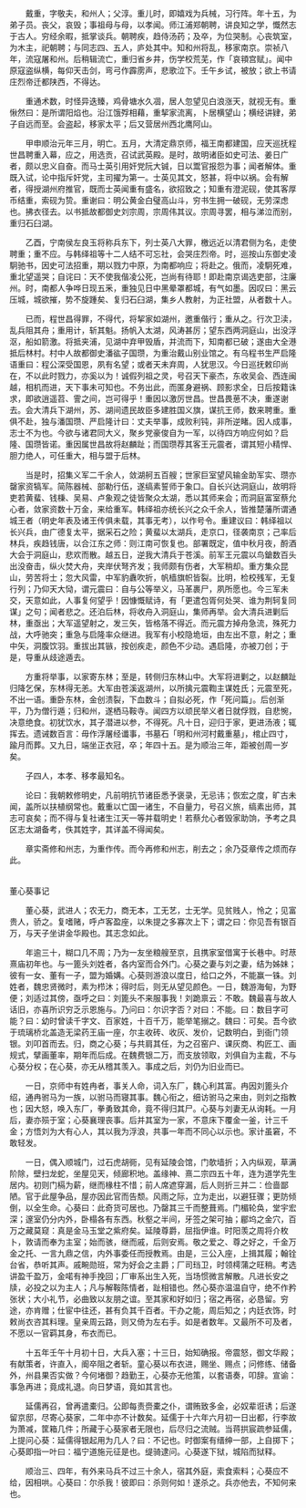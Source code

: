 <!-- { "loadSidebar": true } -->
　　戴重，字敬夫，和州人；父淳。重儿时，即嬉戏为兵械，习行阵。年十五，为弟子员。丧父，哀毁；事祖母与母，以孝闻。师江浦郑朝聘，讲良知之学，慨然志于古人。穷经余暇，抵掌谈兵。朝聘疾，趋侍汤药；及卒，为位哭制。心丧筑室，为木主，祀朝聘；与同志四、五人，庐处其中。知和州将乱，移家南京。崇祯八年，流寇屠和州。后稍辑流亡，重归省乡井，伤学校荒芜，作「哀頖宫赋」。闻中原寇盗纵横，每仰天击剑，弯弓作霹雳声，悲歌泣下。壬午乡试，被放；欲上书请庄烈帝迁都陕西，不得达。

　　重通术数，时怪异迭臻，鸡骨塘水久凅，居人忽望见白浪涨天，就视无有。重愀然曰：是所谓阳焰也。沿江饿殍相藉，重挈家流离，卜居横望山；横经讲肄，弟子自远而至。会盗起，移家太平；后又营居州西北鹰阿山。

　　甲申顺治元年三月，明亡。五月，大清定鼎京师，福王南都建国，应天巡抚程世昌聘重入幕，应之，用选贡，召试武英殿。是时，故明诸臣如史可法、姜日广者，颇以忠义自奋。而马士英引用奸党阮大铖，日以鬻官报怨为事；闻者解体。重既入试，论中指斥奸党，主司擢为第一。士英见其文，怒甚，将中以祸。会有解者，得授湖州府推官，既而士英闻重有盛名，欲招致之；知重有澄泥砚，使其客厚币结重，索砚为贽。重谢曰：明公黄金白璧高山斗，穷书生拥一破砚，无劳深虑也。拂衣径去。以书抵故都御史刘宗周，宗周伟其议。宗周寻罢，相与涕泣而别，重归石臼湖。 

　　乙酉，宁南侯左良玉将称兵东下，列士英八大罪，檄远近以清君侧为名，走使聘重；重不应。与韩绎祖等十二人结不可忘社，会哭庄烈帝。时，巡按山东御史凌駉驰书，因史可法招重，期以戮力中原，为南都响应；将赴之。俄而，凌駉死难，重北望遥哭；自诧曰：天不使我偕凌公死，岂尚有待耶！即赴南京谒选吏部，注廉州。时，南都人争哗日现五釆，重独见日中黑晕罩都城，有气如墨。因叹曰：黑云压城，城欲摧，势不旋踵矣、复归石臼湖，集乡人教射，为正社盟，从者数十人。

　　已而，程世昌得罪，不得代，将挈家如湖州，邀重偕行；重从之。行次卫渎，乱兵阻其舟；重用计，斩其魁。扬帆入太湖，风涛甚厉；望东西两洞庭山，出没浮沤，船如箭激。将抵夹浦，见湖中弃甲毁盾，并流而下，知南都已破；遂由大全港抵后林村。村中人故都御史潘谹子国瓒，为重治戴山别业馆之。有乌程书生严启隆语重曰：程公深受国恩，夙有名望；或者天未弃周，人犹思汉。今日巡抚敕印尚在，不以此时戮力，亦奚以为！诚假列祖之灵，号召天下豪杰，东收吴会、西连闽越，相机而进，天下事未可知也。不务出此，而匿身避祸、顾影求全，日后按籍诛求，即欲逍遥苕、霅之间，岂可得乎！重因以激厉世昌。世昌畏葸不决，重遂谢去。会大清兵下湖州，苏、湖间遗民故臣多建胜国义旗，谋抗王师，数来聘重。重俱不赴，独与潘国瓒、严启隆计曰：丈夫举事，成败利钝，非所逆睹。因人成事，志士不为也。今欲与诸君同大义，聚乡党豪俊自为一军，以待四方响应何如？启隆、国瓒皆诺。重因属世昌故将赵麟趾；而国瓒荐其客王元震者，谓其短小精悍、胆力绝人，可任重大，相与盟于后林。

　　当是时，招集义军二千余人，敛湖舸五百艘；世家巨室望风输金助军实、瓒亦罄家资犒军。简陈器械、部勒行伍，遂缟素誓师于象口。自长兴达洞庭山，故明将吏若黄蜚、钱棅、吴易、卢象观之徒皆聚众太湖，悉以其师来会；而洞庭富室蔡允心者，敛家资数十万金，来给重军。韩绎祖亦统长兴之众千余人，皆推楚藩所谓通城王者（明史年表及诸王传俱未载，其事无考），以作号令。重建议曰：韩绎祖以长兴兵，由广德复太平，据采石之险；黄蜚以太湖兵，走京口，径袭南京；己率后林兵，疾趋钱唐，以合江东之师：则江南可恢复也。部署既定，值中秋月夜，酹酒大会于洞庭山，悲欢而散。越五日，逆我大清兵于苍溪。前军王元震以鸟鎗数百头出没奋击，纵火焚大舟，夹岸伏弩齐发；我师颇有伤者，大军稍却。重方集众昆山，劳苦将士；忽大风雷，中军豹纛吹折，帆樯旗帜皆裂。比明，检校残军，无复行列；乃仰天大恸，谓元震曰：自与公等举义，马革裹尸，夙所愿也。今三军未交，天意如此，人事复何望乎！因慷慨赋诗，有「更遣包胥何处哭、谁为荆轲复同谋」之句；闻者悲之。还泊后林，将收舟入洞庭山，集师再举。会大清兵进剿后林，重亟出；大军遥望射之，发三矢，皆格落不得近。而元震方掉舟急流，殊死力战，大呼驰突；重急与启隆率众继进。我军有小校隐垝垣，由左出不意，射之；重中矢，洞腹饮羽。重拔出其镞，按创疾走，颜色不少动。遇启隆，亦被刀创；于是，导重从歧途遁去。

　　方重将举事，以家寄东林；至是，转侧归东林山中。大军将进剿之，以赵麟趾归降乞保，东林得无恙。大军由苍溪返湖州，以所擒元震鞫主谋姓氏；元震至死，不出一语。重卧东林，金创溃裂，下血数斗；自拟必死，作「死问篇」。后创渐平，乃为僧行遁；归和州，遂栖马鞍寺。闻四方以顽民举义者日就俘戮，自悲惋，决意绝食。初犹饮水，其子潜进以参，不得死。凡十日，迎归于家，更进汤液；辄挥去。遗诫数百言：毋作浮屠经谶事，书墓石「明和州河村戴重墓」，棺止四寸，踰月而葬。又九日，端坐正衣冠，卒；年四十五。是为顺治三年，距被创周一岁矣。

　　子四人，本孝、移孝最知名。

　　论曰：我朝敕修明史，凡前明抗节诸臣悉予褒录，无忌讳；恢宏之度，旷古未闻，盖所以扶植纲常也。戴重以亡国一诸生，不自量力，号召义旅，缟素出师，其志可哀矣；而不得与复社诸生江天一等并载明史！若蔡允心者毁家助饷，予考之具区志太湖备考，佚其姓字，其详盖不得闻矣。

　　章实斋修和州志，为重作传。而今再修和州志，削去之；余乃芟章传之烦而存此。  
　 

董心葵事记

　　董心葵，武进人；农无力，商无本，工无艺，士无学。见贫贱人，怜之；见富贵人，骄之。复嗜赌，呼卢客盈座，以朱提之多寡次上下；谓之曰：你见吾有银百万，与天子坐讲金华殿也。其志念如此。

　　年逾三十，糊口几不周；乃为一友坐粮艘至京，且携家室借寓于长巷中。时荩熹庙初年也。与一篦头刘姓者，各内室而合外门。心葵之妻与刘之妻，结为姊妹；彼有一女、董有一子，盟为婚媾。心葵则游浪以度日，给口之外，不能赢一铢。刘姓者，魏忠贤微时，素为栉沐；得时后，则无从望见颜色。一日，魏游海甸，为野便；刘适过其傍，亟呼之曰：刘篦头不来服事我！刘跪禀云：不敢。魏最喜与故人话旧，亦喜所识穷乏示恩施与。乃问曰：尔识字否？对曰：不能。曰：数目字可能？曰：幼时曾读千字文、百家姓，十百千万，能举笔搦之。魏曰：可矣。吾今欲于琉璃桥北盖造无梁药王庙一座，尔主收砖、收灰、发价，记数明白，到衙门领银。刘叩首而去。归，商之心葵；与共肩其任，为之召窑户、课灰商、构匠工、画规式，擘画董率，期年而后成。在魏费银二万，而支放领取，刘俱自为主裁，不与心葵分权；在心葵，亦无从稽其羡入。事成之后，刘仍为旧业而已。

　　一日，京师中有姓冉者，事关人命，词入东厂，魏心利其富。冉因刘篦头介绍，通冉驸马为一族，以驸马而寝其事。魏心衔之，细访驸马之来由，则刘之指教也；因大怒，唤入东厂，拳勇致其命，竟不得归其尸。心葵与刘妻无从询耗。一月后，妻亦殒于室；心葵襄理丧事。后并其室为一家，不意床下覆金一釜，计三千金；方悟刘为大有心人，其以我为浮浪，共事一年而不同心以示也。家计虽窘，不敢轻发。

　　一日，偶入顺城门，过石虎胡衕，见有延陵会馆，门欹墙折；入内纵观，草满阶除，壁扫龙蛇，坐屋见天，倾廊积地。盖缘神、熹二宗四五十年，连为道学先生居内。初则门槅为薪，继而椽柱不惜；前人席遮穿漏，后人则折三并二：俭啬鄙陋。官于此屋争品，屋亦因此官而告颓。风雨之际，立为走出，以避狂骤；更防倾倒，以全生命。心葵曰：此奇货可居也。乃罄其三千而整葺焉。门楣轮奂，堂宇宏深；邃室仍分内外，卧榻各有东西。秋壑之半间，牙签之架可抽；郿坞之金穴，百万之藏莫窥：真是金马玉堂之紫府矣。延陵尊爵，屈指伊谁。时阳羡之周将介枚卜，敦请而奉为主室；始而骇，继而戚，后则安焉。敬之爱之、尊之好之，千金万金之托、一言九鼎之信，内外事委任而授教焉。由是，三公入座，上揖其履；翰铨台省，恭听其声。戚畹勋班，常为好会之主爵；厂司珰卫，时领樗蒲之旺稍。考选讲盈千盈万，金喏有神手挽回；厂审系出生入死，当场惯微言解散。凡进长安之牍，必投之以为主人；凡与解鞍陈情者，趾相错也。然心葵亦温温自守，绝不作矜张状；大小礼节，必曲致以友朋之谊。至其家和好如归；宿之再宿，必恳留。穷途，亦肯赠；仕宦中往还，甚有负其千百者。干办之能，周后知之；内廷衣饰，时敕尚衣咨其料理。皇亲周云路，则又倚为左右手。如是者数年。又最所不可及者，不愿以一官羁其身，布衣而已。

　　十五年壬午十月初十日，大兵入塞；十三日，始知确报。帝震怒，御文华殿；有献策者，许直入，阍卒阻之者斩。童心葵以布衣进，赐坐、赐点；问修练、储备外，州县果否实做？今何堵御？趋勤王，心葵亦无他策，以套语奏，叩辞。宣谕：事急再进；竟成礼退。向日梦语，竟如其言也。

　　延儒再召，曾再遣橐归。公即每责赍橐之仆，谓贿致多金，必奴辈诳诱；后遂留京邸，尽寄心葵家，二年中亦不计数矣。延儒于十六年六月初一日出都，行李故为萧减，筐箱几件；所藏于心葵家者无限也，后尽归之流贼。当蒋拱宸疏参延儒，上提问心葵：延儒得银起用为几人？曰：不记也。时御案有缙绅一部，上自掷下；心葵即指一叶曰：福宁道施元征是也。缇骑逮问。心葵遂下狱，城陷而狱释。

　　顺治三、四年，有外来马兵不过三十余人，宿其外庭，索食索料；心葵应不给，因相哄。心葵曰：尔杀我！彼即曰：杀则何如！遂杀之。兵亦他去，不知何来也。  
　  
